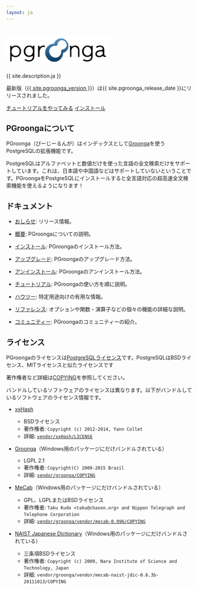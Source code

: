 ```yaml
---
layout: ja
---
```


<div class="jumbotron">
  <h1>
    <img alt="{{ site.title }}"
         title="{{ site.title }}"
         src="/images/pgroonga-logo.png">
  </h1>
  <p>{{ site.description.ja }}</p>
  <p>最新版（<a href="news/#version-{{ site.pgroonga_version | replace:".", "-" }}">{{ site.pgroonga_version }}</a>）は{{ site.pgroonga_release_date }}にリリースされました。
  </p>
  <p>
    <a href="tutorial/"
       class="btn btn-primary btn-lg"
       role="button">チュートリアルをやってみる</a>
    <a href="install/"
       class="btn btn-primary btn-lg"
       role="button">インストール</a>
  </p>
</div>

## PGroongaについて

PGroonga（ぴーじーるんが）はインデックスとして[Groonga](http://groonga.org/ja/)を使うPostgreSQLの拡張機能です。

PostgreSQLはアルファベットと数値だけを使った言語の全文検索だけをサポートしています。これは、日本語や中国語などはサポートしていないということです。PGroongaをPostgreSQLにインストールすると全言語対応の超高速全文検索機能を使えるようになります！

## ドキュメント

  * [おしらせ](news/): リリース情報。

  * [概要](overview/): PGroongaについての説明。

  * [インストール](install/): PGroongaのインストール方法。

  * [アップグレード](upgrade/): PGroongaのアップグレード方法。

  * [アンインストール](uninstall/): PGroongaのアンインストール方法。

  * [チュートリアル](tutorial/): PGroongaの使い方を順に説明。

  * [ハウツー](how-to/): 特定用途向けの有用な情報。

  * [リファレンス](reference/): オプションや関数・演算子などの個々の機能の詳細な説明。

  * [コミュニティー](community/): PGroongaのコミュニティーの紹介。

## ライセンス

PGroongaのライセンスは[PostgreSQLライセンス](http://opensource.org/licenses/postgresql)です。PostgreSQLはBSDライセンス、MITライセンスと似たライセンスです

著作権者など詳細は[COPYING](https://github.com/pgroonga/pgroonga/blob/master/COPYING)を参照してください。

バンドルしているソフトウェアのライセンスは異なります。以下がバンドルしているソフトウェアのライセンス情報です。

  * [xxHash](https://github.com/Cyan4973/xxHash)
    * BSDライセンス
    * 著作権者: `Copyright (c) 2012-2014, Yann Collet`
    * 詳細: [`vendor/xxHash/LICENSE`](https://github.com/Cyan4973/xxHash/blob/master/LICENSE)

  * [Groonga](http://groonga.org/)（Windows用のパッケージにだけバンドルされている）
    * LGPL 2.1
    * 著作権者: `Copyright(C) 2009-2015 Brazil`
    * 詳細: [`vendor/groonga/COPYING`](https://github.com/groonga/groonga/blob/master/COPYING)

  * [MeCab](http://taku910.github.io/mecab/)（Windows用のパッケージにだけバンドルされている）
    * GPL、LGPLまたはBSDライセンス
    * 著作権者: `Taku Kudo <taku@chasen.org> and Nippon Telegraph and Telephone Corporation`
    * 詳細: [`vendor/groonga/vendor/mecab-0.996/COPYING`](https://github.com/taku910/mecab/blob/master/mecab/COPYING)

  * [NAIST Japanese Dictionary](https://osdn.jp/projects/naist-jdic/)（Windows用のパッケージにだけバンドルされている）
    * 三条項BSDライセンス
    * 著作権者: `Copyright (c) 2009, Nara Institute of Science and Technology, Japan`
    * 詳細: `vendor/groonga/vendor/mecab-naist-jdic-0.6.3b-20111013/COPYING`

